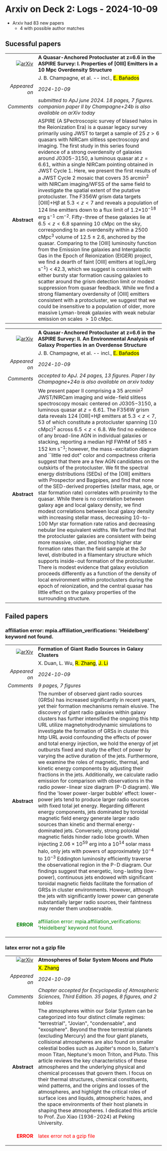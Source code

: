 # Arxiv on Deck 2: Logs - 2024-10-09

* Arxiv had 83 new papers
    * 4 with possible author matches

## Sucessful papers


|||
|---:|:---|
| [![arXiv](https://img.shields.io/badge/arXiv-2410.03826-b31b1b.svg)](https://arxiv.org/abs/2410.03826) | **A Quasar-Anchored Protocluster at z=6.6 in the ASPIRE Survey: I. Properties of [OIII] Emitters in a 10 Mpc Overdensity Structure**  |
|| J. B. Champagne, et al. -- incl., <mark>E. Bañados</mark> |
|*Appeared on*| *2024-10-09*|
|*Comments*| *submitted to ApJ june 2024. 18 pages, 7 figures. companion paper II by Champagne+24b is also available on arXiv today*|
|**Abstract**|            ASPIRE (A SPectroscopic survey of bIased halos in the Reionization Era) is a quasar legacy survey primarily using JWST to target a sample of 25 $z>6$ quasars with NIRCam slitless spectroscopy and imaging. The first study in this series found evidence of a strong overdensity of galaxies around J0305-3150, a luminous quasar at $z=6.61$, within a single NIRCam pointing obtained in JWST Cycle 1. Here, we present the first results of a JWST Cycle 2 mosaic that covers 35 arcmin$^2$ with NIRCam imaging/WFSS of the same field to investigate the spatial extent of the putative protocluster. The F356W grism data targets [OIII]+H$\beta$ at $5.3<z<7$ and reveals a population of 124 line emitters down to a flux limit of 1.2$\times$10$^{-18}$ erg s$^{-1}$ cm$^{-2}$. Fifty-three of these galaxies lie at $6.5<z<6.8$ spanning 10 cMpc on the sky, corresponding to an overdensity within a 2500 cMpc$^3$ volume of 12.5 $\pm$ 2.6, anchored by the quasar. Comparing to the [OIII] luminosity function from the Emission line galaxies and Intergalactic Gas in the Epoch of Reionization (EIGER) project, we find a dearth of faint [OIII] emitters at log(L/erg s$^{-1}$) $<$ 42.3, which we suggest is consistent with either bursty star formation causing galaxies to scatter around the grism detection limit or modest suppression from quasar feedback. While we find a strong filamentary overdensity of [OIII] emitters consistent with a protocluster, we suggest that we could be insensitive to a population of older, more massive Lyman-break galaxies with weak nebular emission on scales $>10$ cMpc.         |


|||
|---:|:---|
| [![arXiv](https://img.shields.io/badge/arXiv-2410.03827-b31b1b.svg)](https://arxiv.org/abs/2410.03827) | **A Quasar-Anchored Protocluster at z=6.6 in the ASPIRE Survey: II. An Environmental Analysis of Galaxy Properties in an Overdense Structure**  |
|| J. B. Champagne, et al. -- incl., <mark>E. Bañados</mark> |
|*Appeared on*| *2024-10-09*|
|*Comments*| *accepted to ApJ. 24 pages, 13 figures. Paper I by Champagne+24a is also available on arxiv today*|
|**Abstract**|            We present paper II comprising a 35 arcmin$^2$ JWST/NIRCam imaging and wide-field slitless spectroscopy mosaic centered on J0305$-$3150, a luminous quasar at $z=6.61$. The F356W grism data reveals 124 [OIII]+H$\beta$ emitters at $5.3<z<7$, 53 of which constitute a protocluster spanning (10 cMpc)$^2$ across $6.5<z<6.8$. We find no evidence of any broad-line AGN in individual galaxies or stacking, reporting a median H$\beta$ FWHM of 585 $\pm$ 152 km s$^{-1}$; however, the mass-excitation diagram and ``little red dot" color and compactness criteria suggest that there are a few AGN candidates on the outskirts of the protocluster. We fit the spectral energy distributions (SEDs) of the [OIII] emitters with Prospector and Bagpipes, and find that none of the SED-derived properties (stellar mass, age, or star formation rate) correlates with proximity to the quasar. While there is no correlation between galaxy age and local galaxy density, we find modest correlations between local galaxy density with increasing stellar mass, decreasing 10-to-100 Myr star formation rate ratios and decreasing nebular line equivalent widths. We further find that the protocluster galaxies are consistent with being more massive, older, and hosting higher star formation rates than the field sample at the 3$\sigma$ level, distributed in a filamentary structure which supports inside-out formation of the protocluster. There is modest evidence that galaxy evolution proceeds differently as a function of the density of local environment within protoclusters during the epoch of reionization, and the central quasar has little effect on the galaxy properties of the surrounding structure.         |

## Failed papers

### affiliation error: mpia.affiliation_verifications: 'Heidelberg' keyword not found. 


|||
|---:|:---|
| [![arXiv](https://img.shields.io/badge/arXiv-2410.04467-b31b1b.svg)](https://arxiv.org/abs/2410.04467) | **Formation of Giant Radio Sources in Galaxy Clusters**  |
|| X. Duan, L. Wu, <mark>R. Zhang</mark>, <mark>J. Li</mark> |
|*Appeared on*| *2024-10-09*|
|*Comments*| *9 pages, 7 figures*|
|**Abstract**|            The number of observed giant radio sources (GRSs) has increased significantly in recent years, yet their formation mechanisms remain elusive. The discovery of giant radio galaxies within galaxy clusters has further intensified the ongoing this http URL utilize magnetohydrodynamic simulations to investigate the formation of GRSs in cluster this http URL avoid confounding the effects of power and total energy injection, we hold the energy of jet outbursts fixed and study the effect of power by varying the active duration of the jets. Furthermore, we examine the roles of magnetic, thermal, and kinetic energy components by adjusting their fractions in the jets. Additionally, we calculate radio emission for comparison with observations in the radio power-linear size diagram (P-D diagram). We find the 'lower power-larger bubble' effect: lower-power jets tend to produce larger radio sources with fixed total jet energy. Regarding different energy components, jets dominated by toroidal magnetic field energy generate larger radio sources than kinetic and thermal energy-dominated jets. Conversely, strong poloidal magnetic fields hinder radio lobe growth. When injecting $2.06 \times 10^{59}$ erg into a $10^{14}$ solar mass halo, only jets with powers of approximately $10^{-4}$ to $10^{-3}$ Eddington luminosity efficiently traverse the observational region in the P-D diagram. Our findings suggest that energetic, long-lasting (low-power), continuous jets endowed with significant toroidal magnetic fields facilitate the formation of GRSs in cluster environments. However, although the jets with significantly lower power can generate substantially larger radio sources, their faintness may render them unobservable.         |
|<p style="color:green"> **ERROR** </p>| <p style="color:green">affiliation error: mpia.affiliation_verifications: 'Heidelberg' keyword not found.</p> |

### latex error not a gzip file 


|||
|---:|:---|
| [![arXiv](https://img.shields.io/badge/arXiv-2410.04595-b31b1b.svg)](https://arxiv.org/abs/2410.04595) | **Atmospheres of Solar System Moons and Pluto**  |
|| <mark>X. Zhang</mark> |
|*Appeared on*| *2024-10-09*|
|*Comments*| *Chapter accepted for Encyclopedia of Atmospheric Sciences, Third Edition. 35 pages, 8 figures, and 2 tables*|
|**Abstract**|            The atmospheres within our Solar System can be categorized into four distinct climate regimes: "terrestrial", "Jovian", "condensable", and "exosphere". Beyond the three terrestrial planets (excluding Mercury) and the four giant planets, collisional atmospheres are also found on smaller celestial bodies such as Jupiter's moon Io, Saturn's moon Titan, Neptune's moon Triton, and Pluto. This article reviews the key characteristics of these atmospheres and the underlying physical and chemical processes that govern them. I focus on their thermal structures, chemical constituents, wind patterns, and the origins and losses of the atmospheres, and highlight the critical roles of surface ices and liquids, atmospheric hazes, and the space environments of their host planets in shaping these atmospheres. I dedicated this article to Prof. Zuo Xiao (1936-2024) at Peking University.         |
|<p style="color:red"> **ERROR** </p>| <p style="color:red">latex error not a gzip file</p> |

